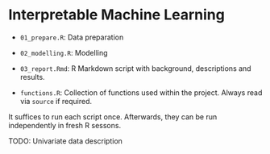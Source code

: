 # Interpretable Machine Learning

- `01_prepare.R`: Data preparation

- `02_modelling.R`: Modelling

- `03_report.Rmd`: R Markdown script with background, descriptions and results.

- `functions.R`: Collection of functions used within the project. Always read via `source` if required.

It suffices to run each script once. Afterwards, they can be run independently in fresh R sessons.

TODO: Univariate data description
